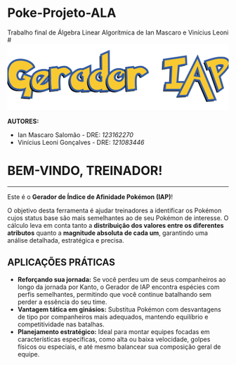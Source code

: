 # Poke-Projeto-ALA
 Trabalho final de Álgebra Linear Algorítmica de Ian Mascaro e Vinícius Leoni
#![title](imagens/title_IAP_ALA.png)
  
**AUTORES:**
- Ian Mascaro Salomão - DRE: *123162270*
- Vinícius Leoni Gonçalves - DRE: *121083446*
    
# **BEM-VINDO, TREINADOR!**  
***  
Este é o **Gerador de Índice de Afinidade Pokémon (IAP)**!  

O objetivo desta ferramenta é ajudar treinadores a identificar os Pokémon cujos status base são mais semelhantes ao de seu Pokémon de interesse. O cálculo leva em conta tanto a **distribuição dos valores entre os diferentes atributos** quanto a **magnitude absoluta de cada um**, garantindo uma análise detalhada, estratégica e precisa.  

## **APLICAÇÕES PRÁTICAS**  
- **Reforçando sua jornada:** Se você perdeu um de seus companheiros ao longo da jornada por Kanto, o Gerador de IAP encontra espécies com perfis semelhantes, permitindo que você continue batalhando sem perder a essência do seu time.  
- **Vantagem tática em ginásios:** Substitua Pokémon com desvantagens de tipo por companheiros mais adequados, mantendo equilíbrio e competitividade nas batalhas.  
- **Planejamento estratégico:** Ideal para montar equipes focadas em características específicas, como alta ou baixa velocidade, golpes físicos ou especiais, e até mesmo balancear sua composição geral de equipe.  

    
